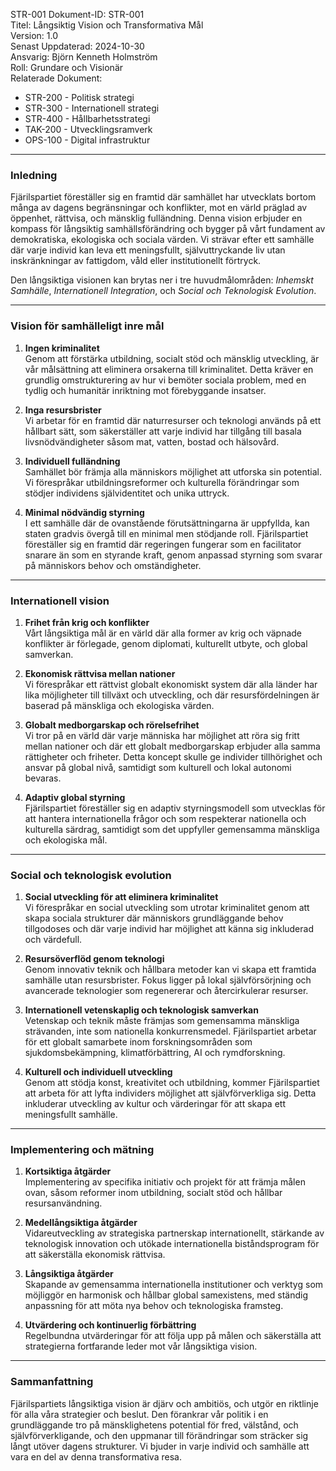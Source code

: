 STR-001
Dokument-ID: STR-001  
Titel: Långsiktig Vision och Transformativa Mål  
Version: 1.0  
Senast Uppdaterad: 2024-10-30  
Ansvarig: Björn Kenneth Holmström  
Roll: Grundare och Visionär  
Relaterade Dokument:  

- STR-200 - Politisk strategi  
- STR-300 - Internationell strategi  
- STR-400 - Hållbarhetsstrategi  
- TAK-200 - Utvecklingsramverk  
- OPS-100 - Digital infrastruktur  

---

### Inledning

Fjärilspartiet föreställer sig en framtid där samhället har utvecklats bortom många av dagens begränsningar och konflikter, mot en värld präglad av öppenhet, rättvisa, och mänsklig fulländning. Denna vision erbjuder en kompass för långsiktig samhällsförändring och bygger på vårt fundament av demokratiska, ekologiska och sociala värden. Vi strävar efter ett samhälle där varje individ kan leva ett meningsfullt, självuttryckande liv utan inskränkningar av fattigdom, våld eller institutionellt förtryck.

Den långsiktiga visionen kan brytas ner i tre huvudmålområden: *Inhemskt Samhälle*, *Internationell Integration*, och *Social och Teknologisk Evolution*.

---

### Vision för samhälleligt inre mål

1. **Ingen kriminalitet**  
   Genom att förstärka utbildning, socialt stöd och mänsklig utveckling, är vår målsättning att eliminera orsakerna till kriminalitet. Detta kräver en grundlig omstrukturering av hur vi bemöter sociala problem, med en tydlig och humanitär inriktning mot förebyggande insatser. 

2. **Inga resursbrister**  
   Vi arbetar för en framtid där naturresurser och teknologi används på ett hållbart sätt, som säkerställer att varje individ har tillgång till basala livsnödvändigheter såsom mat, vatten, bostad och hälsovård.

3. **Individuell fulländning**  
   Samhället bör främja alla människors möjlighet att utforska sin potential. Vi förespråkar utbildningsreformer och kulturella förändringar som stödjer individens självidentitet och unika uttryck.

4. **Minimal nödvändig styrning**  
   I ett samhälle där de ovanstående förutsättningarna är uppfyllda, kan staten gradvis övergå till en minimal men stödjande roll. Fjärilspartiet föreställer sig en framtid där regeringen fungerar som en facilitator snarare än som en styrande kraft, genom anpassad styrning som svarar på människors behov och omständigheter.

---

### Internationell vision

1. **Frihet från krig och konflikter**  
   Vårt långsiktiga mål är en värld där alla former av krig och väpnade konflikter är förlegade, genom diplomati, kulturellt utbyte, och global samverkan.

2. **Ekonomisk rättvisa mellan nationer**  
   Vi förespråkar ett rättvist globalt ekonomiskt system där alla länder har lika möjligheter till tillväxt och utveckling, och där resursfördelningen är baserad på mänskliga och ekologiska värden.

3. **Globalt medborgarskap och rörelsefrihet**  
   Vi tror på en värld där varje människa har möjlighet att röra sig fritt mellan nationer och där ett globalt medborgarskap erbjuder alla samma rättigheter och friheter. Detta koncept skulle ge individer tillhörighet och ansvar på global nivå, samtidigt som kulturell och lokal autonomi bevaras.

4. **Adaptiv global styrning**  
   Fjärilspartiet föreställer sig en adaptiv styrningsmodell som utvecklas för att hantera internationella frågor och som respekterar nationella och kulturella särdrag, samtidigt som det uppfyller gemensamma mänskliga och ekologiska mål.

---

### Social och teknologisk evolution

1. **Social utveckling för att eliminera kriminalitet**  
   Vi förespråkar en social utveckling som utrotar kriminalitet genom att skapa sociala strukturer där människors grundläggande behov tillgodoses och där varje individ har möjlighet att känna sig inkluderad och värdefull.

2. **Resursöverflöd genom teknologi**  
   Genom innovativ teknik och hållbara metoder kan vi skapa ett framtida samhälle utan resursbrister. Fokus ligger på lokal självförsörjning och avancerade teknologier som regenererar och återcirkulerar resurser.

3. **Internationell vetenskaplig och teknologisk samverkan**  
   Vetenskap och teknik måste främjas som gemensamma mänskliga strävanden, inte som nationella konkurrensmedel. Fjärilspartiet arbetar för ett globalt samarbete inom forskningsområden som sjukdomsbekämpning, klimatförbättring, AI och rymdforskning.

4. **Kulturell och individuell utveckling**  
   Genom att stödja konst, kreativitet och utbildning, kommer Fjärilspartiet att arbeta för att lyfta individers möjlighet att självförverkliga sig. Detta inkluderar utveckling av kultur och värderingar för att skapa ett meningsfullt samhälle.

---

### Implementering och mätning

1. **Kortsiktiga åtgärder**  
   Implementering av specifika initiativ och projekt för att främja målen ovan, såsom reformer inom utbildning, socialt stöd och hållbar resursanvändning.

2. **Medellångsiktiga åtgärder**  
   Vidareutveckling av strategiska partnerskap internationellt, stärkande av teknologisk innovation och utökade internationella biståndsprogram för att säkerställa ekonomisk rättvisa.

3. **Långsiktiga åtgärder**  
   Skapande av gemensamma internationella institutioner och verktyg som möjliggör en harmonisk och hållbar global samexistens, med ständig anpassning för att möta nya behov och teknologiska framsteg.

4. **Utvärdering och kontinuerlig förbättring**  
   Regelbundna utvärderingar för att följa upp på målen och säkerställa att strategierna fortfarande leder mot vår långsiktiga vision.

---

### Sammanfattning

Fjärilspartiets långsiktiga vision är djärv och ambitiös, och utgör en riktlinje för alla våra strategier och beslut. Den förankrar vår politik i en grundläggande tro på mänsklighetens potential för fred, välstånd, och självförverkligande, och den uppmanar till förändringar som sträcker sig långt utöver dagens strukturer. Vi bjuder in varje individ och samhälle att vara en del av denna transformativa resa.

